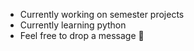 
- Currently working on semester projects
- Currently learning python
- Feel free to drop a message 👋
